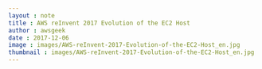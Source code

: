 ```yaml
---
layout : note
title : AWS reInvent 2017 Evolution of the EC2 Host
author : awsgeek
date : 2017-12-06
image : images/AWS-reInvent-2017-Evolution-of-the-EC2-Host_en.jpg
thumbnail : images/AWS-reInvent-2017-Evolution-of-the-EC2-Host_en.jpg
---
```

